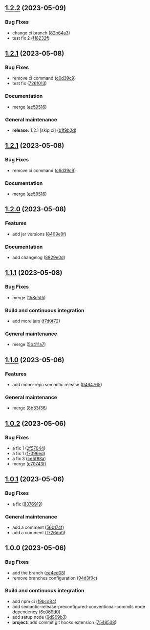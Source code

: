 ## [1.2.2](https://github.com/DenGuzawr22/Test/compare/1.2.1...1.2.2) (2023-05-09)


### Bug Fixes

* change ci branch ([82b64a3](https://github.com/DenGuzawr22/Test/commit/82b64a385212efeba39c7898a0969bcb0efcf71d))
* test fix 2 ([f18232f](https://github.com/DenGuzawr22/Test/commit/f18232f825cd3f4fa1434a9d6f23d323aa547774))

## [1.2.1](https://github.com/DenGuzawr22/Test/compare/1.2.0...1.2.1) (2023-05-08)


### Bug Fixes

* remove ci command ([c6d39c9](https://github.com/DenGuzawr22/Test/commit/c6d39c9e1bbb3bc03ec3a024cf4108d3ef9f1b48))
* test fix ([726f013](https://github.com/DenGuzawr22/Test/commit/726f0137db20dc40b8645317266b98d3294b6b54))


### Documentation

* merge ([ee59516](https://github.com/DenGuzawr22/Test/commit/ee59516ae86394209b5ee7f6137e320d12e12b1c))


### General maintenance

* **release:** 1.2.1 [skip ci] ([b1f9b2d](https://github.com/DenGuzawr22/Test/commit/b1f9b2dc4b4a1215aa3dd2e99a67abc6a96b9612))

## [1.2.1](https://github.com/DenGuzawr22/Test/compare/1.2.0...1.2.1) (2023-05-08)


### Bug Fixes

* remove ci command ([c6d39c9](https://github.com/DenGuzawr22/Test/commit/c6d39c9e1bbb3bc03ec3a024cf4108d3ef9f1b48))


### Documentation

* merge ([ee59516](https://github.com/DenGuzawr22/Test/commit/ee59516ae86394209b5ee7f6137e320d12e12b1c))

## [1.2.0](https://github.com/DenGuzawr22/Test/compare/1.1.1...1.2.0) (2023-05-08)


### Features

* add jar versions ([8409e9f](https://github.com/DenGuzawr22/Test/commit/8409e9f7046cdace65c2cb87182519801564a8b3))


### Documentation

* add changelog ([8829e0d](https://github.com/DenGuzawr22/Test/commit/8829e0dd7d1286a570d75df596d47d54114b8647))

## [1.1.1](https://github.com/DenGuzawr22/Test/compare/1.1.0...1.1.1) (2023-05-08)


### Bug Fixes

* merge ([158c5f5](https://github.com/DenGuzawr22/Test/commit/158c5f540865fd85e191ae586ff840a76540d55c))


### Build and continuous integration

* add more jars ([f7d9f72](https://github.com/DenGuzawr22/Test/commit/f7d9f72142bb0f008afabe47b3df57d1d9486207))


### General maintenance

* merge ([5b411a7](https://github.com/DenGuzawr22/Test/commit/5b411a7169a8e71c7e2a3cd7e5a52aa4a1c1365d))

## [1.1.0](https://github.com/DenGuzawr22/Test/compare/1.0.2...1.1.0) (2023-05-06)


### Features

* add mono-repo semantic release ([0464765](https://github.com/DenGuzawr22/Test/commit/0464765fe85eb2aebe21a1fb4584d83ce15fcbfd))


### General maintenance

* merge ([8b33f36](https://github.com/DenGuzawr22/Test/commit/8b33f36f04ebc585b966c3791b2f35092145b881))

## [1.0.2](https://github.com/DenGuzawr22/Test/compare/1.0.1...1.0.2) (2023-05-06)


### Bug Fixes

* a fix 1 ([2f57044](https://github.com/DenGuzawr22/Test/commit/2f5704421fc770d1c1c5d2797550144d1b60a42a))
* a fix 1 ([f7396ed](https://github.com/DenGuzawr22/Test/commit/f7396ed25ca3d4d4721bb54abb672c4f8ab4d9c7))
* a fix 3 ([ce5f88a](https://github.com/DenGuzawr22/Test/commit/ce5f88abc23bfdc8f5c4c6a7013c4f998f9ed485))
* merge ([e70743f](https://github.com/DenGuzawr22/Test/commit/e70743fecb88906a460c494ebc8230380b588522))

## [1.0.1](https://github.com/DenGuzawr22/Test/compare/1.0.0...1.0.1) (2023-05-06)


### Bug Fixes

* a fix ([8376919](https://github.com/DenGuzawr22/Test/commit/837691942cb4d00856b6dfede23f4dc38a44cbd5))


### General maintenance

* add a comment ([56b174f](https://github.com/DenGuzawr22/Test/commit/56b174f57b7a8a5977dc2435fbcb58a27f400561))
* add a comment ([f726db0](https://github.com/DenGuzawr22/Test/commit/f726db034746aeacb602a8bed0331b79deaf3a82))

## 1.0.0 (2023-05-06)


### Bug Fixes

* add the branch ([ce4ed08](https://github.com/DenGuzawr22/Test/commit/ce4ed08f22aee873ea447b5d38e0b1e798a9f823))
* remove branches configuration ([94d3f0c](https://github.com/DenGuzawr22/Test/commit/94d3f0c25bfed8546db3dc3ebd679153dcf75674))


### Build and continuous integration

* add npm ci ([f9bcd84](https://github.com/DenGuzawr22/Test/commit/f9bcd840686372ebf7abd1c495a766952dab513d))
* add semantic-release-preconfigured-conventional-commits node dependency ([6c069d0](https://github.com/DenGuzawr22/Test/commit/6c069d0a4e3168ccb15553847e58cee65a66a095))
* add setup node ([6d969b3](https://github.com/DenGuzawr22/Test/commit/6d969b3594640a794fa7683a17cf1c808db0f20d))
* **project:** add commit git hooks extension ([7548508](https://github.com/DenGuzawr22/Test/commit/7548508207ad8a3f8be8463f57e767f5c8dd8400))
